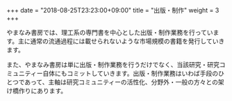 +++
date = "2018-08-25T23:23:00+09:00"
title = "出版・制作"
weight = 3
+++

やまなみ書房では、理工系の専門書を中心とした出版・制作業務を行っています。主に通常の流通過程には載せられないような市場規模の書籍を発行していきます。

また、やまなみ書房は単に出版・制作業務を行うだけでなく、当該研究・研究コミュニティー自体にもコミットしていきます。出版・制作業務はいわば手段のひとつであって、主軸は研究コミュニティーの活性化、分野外・一般の方々との架け橋作りにあります。

<!--more-->

